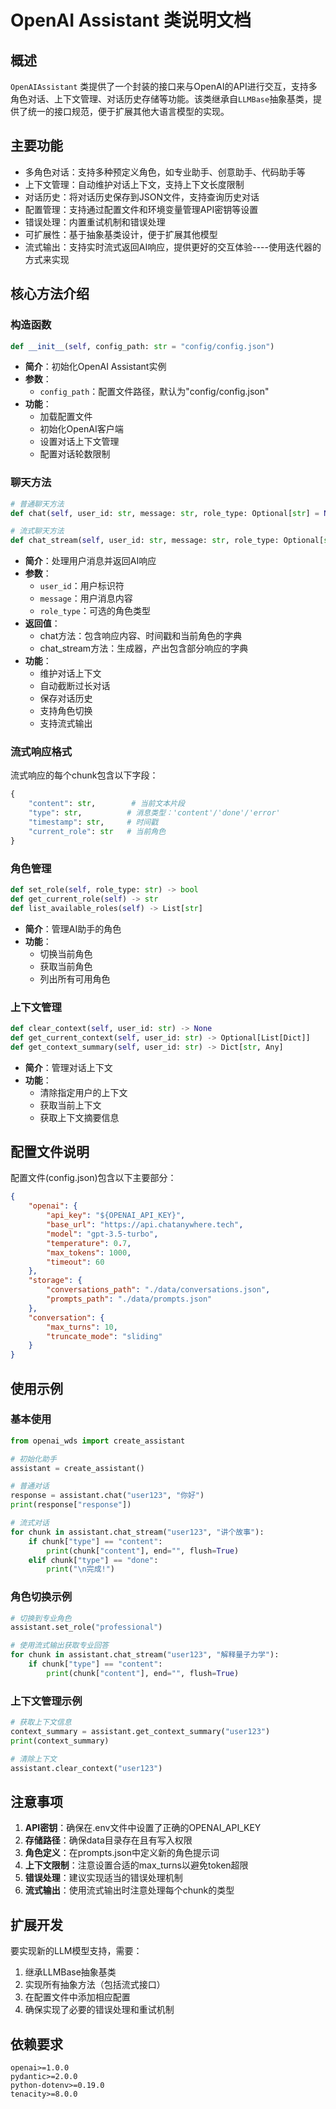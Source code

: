 # OpenAI Assistant 类说明文档

## 概述

`OpenAIAssistant` 类提供了一个封装的接口来与OpenAI的API进行交互，支持多角色对话、上下文管理、对话历史存储等功能。该类继承自`LLMBase`抽象基类，提供了统一的接口规范，便于扩展其他大语言模型的实现。

## 主要功能

- 多角色对话：支持多种预定义角色，如专业助手、创意助手、代码助手等
- 上下文管理：自动维护对话上下文，支持上下文长度限制
- 对话历史：将对话历史保存到JSON文件，支持查询历史对话
- 配置管理：支持通过配置文件和环境变量管理API密钥等设置
- 错误处理：内置重试机制和错误处理
- 可扩展性：基于抽象基类设计，便于扩展其他模型
- 流式输出：支持实时流式返回AI响应，提供更好的交互体验----使用迭代器的方式来实现

## 核心方法介绍

### 构造函数

```python
def __init__(self, config_path: str = "config/config.json")
```

- **简介**：初始化OpenAI Assistant实例
- **参数**：
  - `config_path`：配置文件路径，默认为"config/config.json"
- **功能**：
  - 加载配置文件
  - 初始化OpenAI客户端
  - 设置对话上下文管理
  - 配置对话轮数限制

### 聊天方法

```python
# 普通聊天方法
def chat(self, user_id: str, message: str, role_type: Optional[str] = None) -> Dict[str, Any]

# 流式聊天方法
def chat_stream(self, user_id: str, message: str, role_type: Optional[str] = None) -> Generator
```

- **简介**：处理用户消息并返回AI响应
- **参数**：
  - `user_id`：用户标识符
  - `message`：用户消息内容
  - `role_type`：可选的角色类型
- **返回值**：
  - chat方法：包含响应内容、时间戳和当前角色的字典
  - chat_stream方法：生成器，产出包含部分响应的字典
- **功能**：
  - 维护对话上下文
  - 自动截断过长对话
  - 保存对话历史
  - 支持角色切换
  - 支持流式输出

### 流式响应格式

流式响应的每个chunk包含以下字段：
```python
{
    "content": str,        # 当前文本片段
    "type": str,          # 消息类型：'content'/'done'/'error'
    "timestamp": str,     # 时间戳
    "current_role": str   # 当前角色
}
```

### 角色管理

```python
def set_role(self, role_type: str) -> bool
def get_current_role(self) -> str
def list_available_roles(self) -> List[str]
```

- **简介**：管理AI助手的角色
- **功能**：
  - 切换当前角色
  - 获取当前角色
  - 列出所有可用角色

### 上下文管理

```python
def clear_context(self, user_id: str) -> None
def get_current_context(self, user_id: str) -> Optional[List[Dict]]
def get_context_summary(self, user_id: str) -> Dict[str, Any]
```

- **简介**：管理对话上下文
- **功能**：
  - 清除指定用户的上下文
  - 获取当前上下文
  - 获取上下文摘要信息

## 配置文件说明

配置文件(config.json)包含以下主要部分：

```json
{
    "openai": {
        "api_key": "${OPENAI_API_KEY}",
        "base_url": "https://api.chatanywhere.tech",
        "model": "gpt-3.5-turbo",
        "temperature": 0.7,
        "max_tokens": 1000,
        "timeout": 60
    },
    "storage": {
        "conversations_path": "./data/conversations.json",
        "prompts_path": "./data/prompts.json"
    },
    "conversation": {
        "max_turns": 10,
        "truncate_mode": "sliding"
    }
}
```

## 使用示例

### 基本使用

```python
from openai_wds import create_assistant

# 初始化助手
assistant = create_assistant()

# 普通对话
response = assistant.chat("user123", "你好")
print(response["response"])

# 流式对话
for chunk in assistant.chat_stream("user123", "讲个故事"):
    if chunk["type"] == "content":
        print(chunk["content"], end="", flush=True)
    elif chunk["type"] == "done":
        print("\n完成!")
```

### 角色切换示例

```python
# 切换到专业角色
assistant.set_role("professional")

# 使用流式输出获取专业回答
for chunk in assistant.chat_stream("user123", "解释量子力学"):
    if chunk["type"] == "content":
        print(chunk["content"], end="", flush=True)
```

### 上下文管理示例

```python
# 获取上下文信息
context_summary = assistant.get_context_summary("user123")
print(context_summary)

# 清除上下文
assistant.clear_context("user123")
```

## 注意事项

1. **API密钥**：确保在.env文件中设置了正确的OPENAI_API_KEY
2. **存储路径**：确保data目录存在且有写入权限
3. **角色定义**：在prompts.json中定义新的角色提示词
4. **上下文限制**：注意设置合适的max_turns以避免token超限
5. **错误处理**：建议实现适当的错误处理机制
6. **流式输出**：使用流式输出时注意处理每个chunk的类型

## 扩展开发

要实现新的LLM模型支持，需要：

1. 继承LLMBase抽象基类
2. 实现所有抽象方法（包括流式接口）
3. 在配置文件中添加相应配置
4. 确保实现了必要的错误处理和重试机制

## 依赖要求

```text
openai>=1.0.0
pydantic>=2.0.0
python-dotenv>=0.19.0
tenacity>=8.0.0
```
